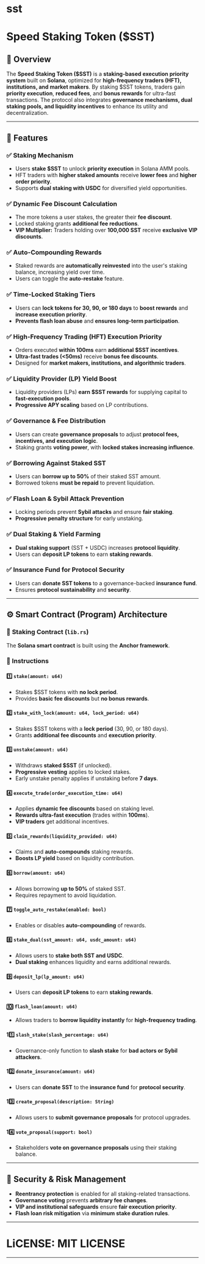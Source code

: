 # sst

# Speed Staking Token ($SST)

## 🚀 Overview

The **Speed Staking Token ($SST)** is a **staking-based execution priority system** built on **Solana**, optimized for **high-frequency traders (HFT), institutions, and market makers**. By staking $SST tokens, traders gain **priority execution**, **reduced fees**, and **bonus rewards** for ultra-fast transactions. The protocol also integrates **governance mechanisms, dual staking pools, and liquidity incentives** to enhance its utility and decentralization.

---

## 📌 Features

### ✅ Staking Mechanism
- Users **stake $SST** to unlock **priority execution** in Solana AMM pools.
- HFT traders with **higher staked amounts** receive **lower fees** and **higher order priority**.
- Supports **dual staking with USDC** for diversified yield opportunities.

### ✅ Dynamic Fee Discount Calculation
- The more tokens a user stakes, the greater their **fee discount**.
- Locked staking grants **additional fee reductions**.
- **VIP Multiplier:** Traders holding over **100,000 SST** receive **exclusive VIP discounts**.

### ✅ Auto-Compounding Rewards
- Staked rewards are **automatically reinvested** into the user's staking balance, increasing yield over time.
- Users can toggle the **auto-restake** feature.

### ✅ Time-Locked Staking Tiers
- Users can **lock tokens for 30, 90, or 180 days** to **boost rewards** and **increase execution priority**.
- **Prevents flash loan abuse** and **ensures long-term participation**.

### ✅ High-Frequency Trading (HFT) Execution Priority
- Orders executed **within 100ms** earn **additional $SST incentives**.
- **Ultra-fast trades (<50ms)** receive **bonus fee discounts**.
- Designed for **market makers, institutions, and algorithmic traders**.

### ✅ Liquidity Provider (LP) Yield Boost
- Liquidity providers (LPs) **earn $SST rewards** for supplying capital to **fast-execution pools**.
- **Progressive APY scaling** based on LP contributions.

### ✅ Governance & Fee Distribution
- Users can create **governance proposals** to adjust **protocol fees, incentives, and execution logic**.
- Staking grants **voting power**, with **locked stakes increasing influence**.

### ✅ Borrowing Against Staked SST
- Users can **borrow up to 50%** of their staked SST amount.
- Borrowed tokens **must be repaid** to prevent liquidation.

### ✅ Flash Loan & Sybil Attack Prevention
- Locking periods prevent **Sybil attacks** and ensure **fair staking**.
- **Progressive penalty structure** for early unstaking.

### ✅ Dual Staking & Yield Farming
- **Dual staking support** (SST + USDC) increases **protocol liquidity**.
- Users can **deposit LP tokens** to earn **staking rewards**.

### ✅ Insurance Fund for Protocol Security
- Users can **donate SST tokens** to a governance-backed **insurance fund**.
- Ensures **protocol sustainability** and **security**.

---

## ⚙️ Smart Contract (Program) Architecture

### 📄 **Staking Contract (`lib.rs`)**
The **Solana smart contract** is built using the **Anchor framework**.

### **🔹 Instructions**
#### 1️⃣ `stake(amount: u64)`
- Stakes $SST tokens with **no lock period**.
- Provides **basic fee discounts** but **no bonus rewards**.

#### 2️⃣ `stake_with_lock(amount: u64, lock_period: u64)`
- Stakes $SST tokens with a **lock period** (30, 90, or 180 days).
- Grants **additional fee discounts** and **execution priority**.

#### 3️⃣ `unstake(amount: u64)`
- Withdraws **staked $SST** (if unlocked).
- **Progressive vesting** applies to locked stakes.
- Early unstake penalty applies if unstaking before **7 days**.

#### 4️⃣ `execute_trade(order_execution_time: u64)`
- Applies **dynamic fee discounts** based on staking level.
- **Rewards ultra-fast execution** (trades within **100ms**).
- **VIP traders** get additional incentives.

#### 5️⃣ `claim_rewards(liquidity_provided: u64)`
- Claims and **auto-compounds** staking rewards.
- **Boosts LP yield** based on liquidity contribution.

#### 6️⃣ `borrow(amount: u64)`
- Allows borrowing **up to 50%** of staked SST.
- Requires repayment to avoid liquidation.

#### 7️⃣ `toggle_auto_restake(enabled: bool)`
- Enables or disables **auto-compounding** of rewards.

#### 8️⃣ `stake_dual(sst_amount: u64, usdc_amount: u64)`
- Allows users to **stake both SST and USDC**.
- **Dual staking** enhances liquidity and earns additional rewards.

#### 9️⃣ `deposit_lp(lp_amount: u64)`
- Users can **deposit LP tokens** to earn **staking rewards**.

#### 🔟 `flash_loan(amount: u64)`
- Allows traders to **borrow liquidity instantly** for **high-frequency trading**.

#### 11️⃣ `slash_stake(slash_percentage: u64)`
- Governance-only function to **slash stake** for **bad actors or Sybil attackers**.

#### 12️⃣ `donate_insurance(amount: u64)`
- Users can **donate SST** to the **insurance fund** for **protocol security**.

#### 13️⃣ `create_proposal(description: String)`
- Allows users to **submit governance proposals** for protocol upgrades.

#### 14️⃣ `vote_proposal(support: bool)`
- Stakeholders **vote on governance proposals** using their staking balance.

---

## 📜 Security & Risk Management
- **Reentrancy protection** is enabled for all staking-related transactions.
- **Governance voting** prevents **arbitrary fee changes**.
- **VIP and institutional safeguards** ensure **fair execution priority**.
- **Flash loan risk mitigation** via **minimum stake duration rules**.

---

# LiCENSE: MIT LICENSE

---
